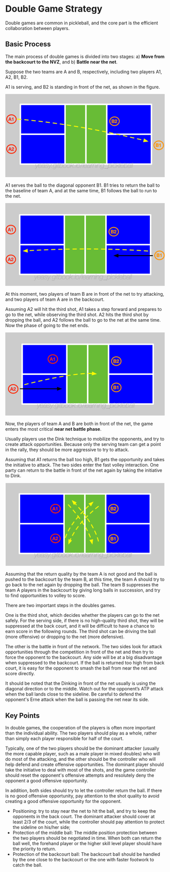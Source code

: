 # Double Game Strategy

Double games are common in pickleball, and the core part is the efficient collaboration between players.

## Basic Process

The main process of double games is divided into two stages: a) **Move from the backcourt to the NVZ**, and b) **Battle near the net**.

Suppose the two teams are A and B, respectively, including two players A1, A2, B1, B2. 

A1 is serving, and B2 is standing in front of the net, as shown in the figure.

![Serve in Double Games](_images/double-serve.png)

A1 serves the ball to the diagonal opponent B1. B1 tries to return the ball to the baseline of team A, and at the same time, B1 follows the ball to run to the net.

![Return in Double Games](_images/double-return.png)

At this moment, two players of team B are in front of the net to try attacking, and two players of team A are in the backcourt.

Assuming A2 will hit the third shot, A1 takes a step forward and prepares to go to the net, while observing the third shot. A2 hits the third shot by dropping the ball, and A2 follows the ball to go to the net at the same time. Now the phase of going to the net ends.

![Drop in Double Games](_images/double-drop.png)

Now, the players of team A and B are both in front of the net, the game enters the most critical **near net battle phase**.

Usually players use the Dink technique to mobilize the opponents, and try to create attack opportunities. Because only the serving team can get a point in the rally, they should be more aggressive to try to attack.

Assuming that A1 returns the ball too high, B1 gets the opportunity and takes the initiative to attack. The two sides enter the fast volley interaction. One party can return to the battle in front of the net again by taking the initiative to Dink.

![Dink in Double Games](_images/double-dink.png)

Assuming that the return quality by the team A is not good and the ball is pushed to the backcourt by the team B, at this time, the team A should try to go back to the net again by dropping the ball. The team B suppresses the team A players in the backcourt by giving long balls in succession, and try to find opportunities to volley to score.

There are two important steps in the doubles games.

One is the third shot, which decides whether the players can go to the net safely. For the serving side, if there is no high-quality third shot, they will be suppressed at the back court, and it will be difficult to have a chance to earn score in the following rounds. The third shot can be driving the ball (more offensive) or dropping to the net (more defensive).

The other is the battle in front of the network. The two sides look for attack opportunities through the competition in front of the net and then try to force the opponent to the backcourt. Any side will be at a big disadvantage when suppressed to the backcourt. If the ball is returned too high from back court, it is easy for the opponent to smash the ball from near the net and score directly.

It should be noted that the Dinking in front of the net usually is using the diagonal direction or to the middle. Watch out for the opponent’s ATP attack when the ball lands close to the sideline. Be careful to defend the opponent's Erne attack when the ball is passing the net near its side.

## Key Points

In double games, the cooperation of the players is often more important than the individual ability. The two players should play as a whole, rather than simply each player responsible for half of the court.

Typically, one of the two players should be the dominant attacker (usually the more capable player, such as a male player in mixed doubles) who will do most of the attacking, and the other should be the controller who will help defend and create offensive opportunities. The dominant player should take the initiative to deal with most of the shots, and the game controller should reset the opponent's offensive attempts and resolutely deny the opponent a good offensive opportunity.

In addition, both sides should try to let the controller return the ball. If there is no good offensive opportunity, pay attention to the shot quality to avoid creating a good offensive opportunity for the opponent.

* Positioning: try to stay near the net to hit the ball, and try to keep the opponents in the back court. The dominant attacker should cover at least 2/3 of the court, while the controller should pay attention to protect the sideline on his/her side;
* Protection of the middle ball: The middle position protection between the two players should be negotiated in time. When both can return the ball well, the forehand player or the higher skill level player should have the priority to return.
* Protection of the backcourt ball: The backcourt ball should be handled by the one close to the backcourt or the one with faster footwork to catch the ball.
